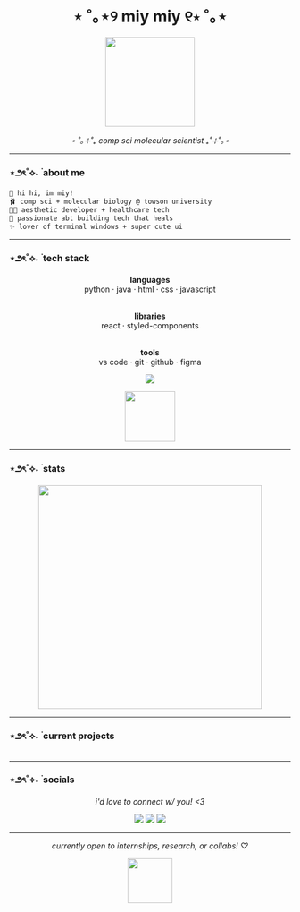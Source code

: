 <h1 align="center">⋆ ˚｡⋆୨ miy miy ୧⋆ ˚｡⋆</h1>

<p align="center">
  <img src="https://media2.giphy.com/media/v1.Y2lkPTc5MGI3NjExdDBwY3FrZmJqNDRmbTdiMWVna3hrMXhmc3o0eG9paWg3NXoxb2R1NyZlcD12MV9pbnRlcm5hbF9naWZfYnlfaWQmY3Q9cw/ao4JtQr1Fp8QkfQTVd/giphy.gif" width="160" />
</p>

<p align="center"><i>⋆ ˚｡⊹˚₊ comp sci molecular scientist ₊˚⊹˚｡⋆</i></p>

---

### ⋆౨ৎ˚⟡˖ ࣪  about me

```bash
🪷 hi hi, im miy!
🩰 comp sci + molecular biology @ towson university  
🧚🏽 aesthetic developer + healthcare tech
🫧 passionate abt building tech that heals
✨ lover of terminal windows + super cute ui
```
---

### ⋆౨ৎ˚⟡˖ ࣪  tech stack
<p align="center">
  <b>languages</b><br>
  python · java · html · css · javascript  
  <br><br>
</p>

<p align="center">
  <b>libraries</b><br>
  react · styled-components  
  <br><br>
</p>

<p align="center">
  <b>tools</b><br>
  vs code · git · github · figma
</p>

<p align="center">
  <img src="https://skillicons.dev/icons?i=python,java,html,css,react,vscode,github,figma&perline=8" />
</p>

<p align="center">
  <img src="https://media3.giphy.com/media/v1.Y2lkPTc5MGI3NjExam4zZmhxNXBwOGNuMjJiZ3Q5dnV4eXZ3eTA5N2prYmZseWM0bTM5MiZlcD12MV9pbnRlcm5hbF9naWZfYnlfaWQmY3Q9cw/w7K7nBCuR9nMiMIkNy/giphy.gif" width="90" />
</p>

---

### ⋆౨ৎ˚⟡˖ ࣪  stats
<p align="center">
  <img src="https://github-readme-stats.vercel.app/api?username=miyanity&show_icons=true&theme=tokyonight&hide_title=true&hide_rank=true" width="400"/>
</p>

---
### ⋆౨ৎ˚⟡˖ ࣪  current projects 
```

```
---

### ⋆౨ৎ˚⟡˖ ࣪ socials

<p align="center"><i>i'd love to connect w/ you! &lt;3</i></p>


<p align="center">
  <a href="https://www.instagram.com/miyuuah/" target="_blank"><img src="https://img.shields.io/badge/Instagram-@miyuuah-ffcce0?style=flat&logo=instagram&logoColor=white" /></a>
  <a href="https://miyanity.github.io/portfolio" target="_blank"><img src="https://img.shields.io/badge/Website-miyanity.github.io-ffb6d5?style=flat&logo=windowsterminal&logoColor=white" /></a>
  <a href="https://www.linkedin.com/in/miyah-d-b55884229/" target="_blank"><img src="https://img.shields.io/badge/LinkedIn-miyah-ecb3d6?style=flat&logo=linkedin&logoColor=white" /></a>
</p>

---
<p align="center"><i>currently open to internships, research, or collabs! ♡</i></p>

<p align="center">
  <img src="https://media.giphy.com/media/I9b5SWaxuID1qkNFkC/giphy.gif" width="80" />
</p>
